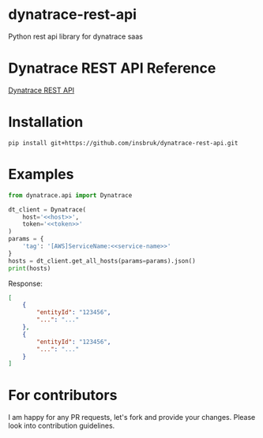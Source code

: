 # dynatrace-rest-api
Python rest api library for dynatrace saas

# Dynatrace REST API Reference

[Dynatrace REST API](https://www.dynatrace.com/support/help/dynatrace-api)

# Installation
```
pip install git+https://github.com/insbruk/dynatrace-rest-api.git
```

# Examples 
```python
from dynatrace.api import Dynatrace

dt_client = Dynatrace(
    host='<<host>>',
    token='<<token>>'
)
params = {
    'tag': '[AWS]ServiceName:<<service-name>>'
}
hosts = dt_client.get_all_hosts(params=params).json()
print(hosts)
```
Response:
```json
[
    {
        "entityId": "123456",
        "...": "..."
    },
    {
        "entityId": "123456",
        "...": "..."
    }
]
```

# For contributors
I am happy for any PR requests, let's fork and provide your changes.
Please look into contribution guidelines.
